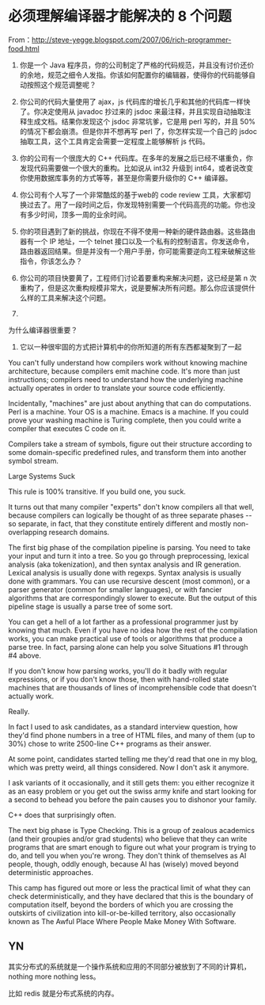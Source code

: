 # 必须理解编译器才能解决的 8 个问题

<!--
ID: 6ebaee23-46e1-484e-aca9-17f720d99ccc
Status: draft
Date: 2017-12-07T02:36:00
Modified: 2020-05-16T11:27:38
wp_id: 495
-->

From：http://steve-yegge.blogspot.com/2007/06/rich-programmer-food.html

1. 你是一个 Java 程序员，你的公司制定了严格的代码规范，并且没有讨价还价的余地，规范之细令人发指。你该如何配置你的编辑器，使得你的代码能够自动按照这个规范调整呢？

2. 你公司的代码大量使用了 ajax，js 代码库的增长几乎和其他的代码库一样快了。你决定使用从 javadoc 抄过来的 jsdoc 来最注释，并且实现自动抽取注释生成文档。结果你发现这个 jsdoc 非常坑爹，它是用 perl 写的，并且 50% 的情况下都会崩溃。但是你并不想再写 perl 了，你怎样实现一个自己的 jsdoc 抽取工具，这个工具肯定会需要一定程度上能够解析 js 代码。

3. 你的公司有一个很庞大的 C++ 代码库。在多年的发展之后已经不堪重负，你发现代码需要做一个很大的重构。比如说从 int32 升级到 int64，或者说改变你使用数据库事务的方式等等，甚至是你需要升级你的 C++ 编译器。

4. 你公司有个人写了一个非常酷炫的基于web的 code review 工具，大家都切换过去了。用了一段时间之后，你发现特别需要一个代码高亮的功能。你也没有多少时间，顶多一周的业余时间。

5. 你的项目遇到了新的挑战，你现在不得不使用一种新的硬件路由器。这些路由器有一个 IP 地址，一个 telnet 接口以及一个私有的控制语言。你发送命令，路由器返回结果。但是并没有一个用户手册，你可能需要逆向工程来破解这些指令，你该怎么办？

6. 你公司的项目快要黄了，工程师们讨论着要重构来解决问题，这已经是第 n 次重构了，但是这次重构规模非常大，说是要解决所有问题。那么你应该提供什么样的工具来解决这个问题。

7. 


为什么编译器很重要？

1. 它以一种很牢固的方式把计算机中的你所知道的所有东西都凝聚到了一起

You can't fully understand how compilers work without knowing machine architecture, because compilers emit machine code. It's more than just instructions; compilers need to understand how the underlying machine actually operates in order to translate your source code efficiently.

Incidentally, "machines" are just about anything that can do computations. Perl is a machine. Your OS is a machine. Emacs is a machine. If you could prove your washing machine is Turing complete, then you could write a compiler that executes C code on it.

Compilers take a stream of symbols, figure out their structure according to some domain-specific predefined rules, and transform them into another symbol stream.

Large Systems Suck

This rule is 100% transitive. If you build one, you suck.


It turns out that many compiler "experts" don't know compilers all that well, because compilers can logically be thought of as three separate phases -- so separate, in fact, that they constitute entirely different and mostly non-overlapping research domains.

The first big phase of the compilation pipeline is parsing. You need to take your input and turn it into a tree. So you go through preprocessing, lexical analysis (aka tokenization), and then syntax analysis and IR generation. Lexical analysis is usually done with regexps. Syntax analysis is usually done with grammars. You can use recursive descent (most common), or a parser generator (common for smaller languages), or with fancier algorithms that are correspondingly slower to execute. But the output of this pipeline stage is usually a parse tree of some sort.

You can get a hell of a lot farther as a professional programmer just by knowing that much. Even if you have no idea how the rest of the compilation works, you can make practical use of tools or algorithms that produce a parse tree. In fact, parsing alone can help you solve Situations #1 through #4 above.

If you don't know how parsing works, you'll do it badly with regular expressions, or if you don't know those, then with hand-rolled state machines that are thousands of lines of incomprehensible code that doesn't actually work.

Really.

In fact I used to ask candidates, as a standard interview question, how they'd find phone numbers in a tree of HTML files, and many of them (up to 30%) chose to write 2500-line C++ programs as their answer.

At some point, candidates started telling me they'd read that one in my blog, which was pretty weird, all things considered. Now I don't ask it anymore.

I ask variants of it occasionally, and it still gets them: you either recognize it as an easy problem or you get out the swiss army knife and start looking for a second to behead you before the pain causes you to dishonor your family.

C++ does that surprisingly often.

The next big phase is Type Checking. This is a group of zealous academics (and their groupies and/or grad students) who believe that they can write programs that are smart enough to figure out what your program is trying to do, and tell you when you're wrong. They don't think of themselves as AI people, though, oddly enough, because AI has (wisely) moved beyond deterministic approaches.

This camp has figured out more or less the practical limit of what they can check deterministically, and they have declared that this is the boundary of computation itself, beyond the borders of which you are crossing the outskirts of civilization into kill-or-be-killed territory, also occasionally known as The Awful Place Where People Make Money With Software.

## YN

其实分布式的系统就是一个操作系统和应用的不同部分被放到了不同的计算机，nothing more nothing less。

比如 redis 就是分布式系统的内存。